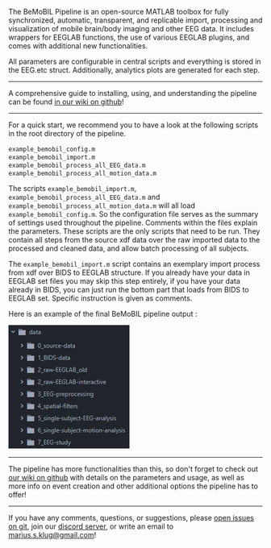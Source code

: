 The BeMoBIL Pipeline is an open-source MATLAB toolbox for fully synchronized, automatic, transparent, and replicable import, processing and visualization of mobile brain/body imaging and other EEG data. It includes wrappers for EEGLAB functions, the use of various EEGLAB plugins, and comes with additional new functionalities. 

All parameters are configurable in central scripts and everything is stored in the EEG.etc struct. Additionally, analytics plots are generated for each step.

***

A comprehensive guide to installing, using, and understanding the pipeline can be found [in our wiki on github](https://github.com/BeMoBIL/bemobil-pipeline/wiki)!

***

For a quick start, we recommend you to have a look at the following scripts in the root directory of the pipeline. 

    example_bemobil_config.m
    example_bemobil_import.m
    example_bemobil_process_all_EEG_data.m
    example_bemobil_process_all_motion_data.m

The scripts `example_bemobil_import.m`, `example_bemobil_process_all_EEG_data.m` and `example_bemobil_process_all_motion_data.m` will all load `example_bemobil_config.m`. So the configuration file serves as the summary of settings used throughout the pipeline. Comments within the files explain the parameters. These scripts are the only scripts that need to be run. They contain all steps from the source xdf data over the raw imported data to the processed and cleaned data, and allow batch processing of all subjects.

The `example_bemobil_import.m` script contains an exemplary import process from xdf over BIDS to EEGLAB structure. If you already have your data in EEGLAB set files you may skip this step entirely, if you have your data already in BIDS, you can just run the bottom part that loads from BIDS to EEGLAB set. Specific instruction is given as comments.

Here is an example of the final BeMoBIL pipeline output :   

![folder structure of the pipeline output](https://raw.githubusercontent.com/BeMoBIL/bemobil-pipeline/master/wiki_images/mainwiki/output-folders.png)

***

The pipeline has more functionalities than this, so don't forget to check out [our wiki on github](https://github.com/BeMoBIL/bemobil-pipeline/wiki) with details on the parameters and usage, as well as more info on event creation and other additional options the pipeline has to offer!

***
If you have any comments, questions, or suggestions, please [open issues on git](https://github.com/BeMoBIL/bemobil-pipeline/issues), join our [discord server](https://discord.gg/xJMru7XVXY), or write an email to marius.s.klug@gmail.com!
